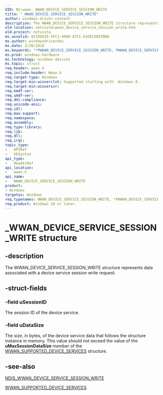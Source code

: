 ```yaml
---
UID: NS:wwan._WWAN_DEVICE_SERVICE_SESSION_WRITE
title: "_WWAN_DEVICE_SERVICE_SESSION_WRITE"
author: windows-driver-content
description: The WWAN_DEVICE_SERVICE_SESSION_WRITE structure represents data associated with a device service session write request.
old-location: netvista\wwan_device_service_session_write.htm
old-project: netvista
ms.assetid: 8134E635-5FC3-4990-A7CC-E43ECEB1FBB6
ms.author: windowsdriverdev
ms.date: 3/26/2018
ms.keywords: "*PWWAN_DEVICE_SERVICE_SESSION_WRITE, PWWAN_DEVICE_SERVICE_SESSION_WRITE, PWWAN_DEVICE_SERVICE_SESSION_WRITE structure pointer [Network Drivers Starting with Windows Vista], WWAN_DEVICE_SERVICE_SESSION_WRITE, WWAN_DEVICE_SERVICE_SESSION_WRITE structure [Network Drivers Starting with Windows Vista], _WWAN_DEVICE_SERVICE_SESSION_WRITE, netvista.wwan_device_service_session_write, wwan/PWWAN_DEVICE_SERVICE_SESSION_WRITE, wwan/WWAN_DEVICE_SERVICE_SESSION_WRITE"
ms.prod: windows-hardware
ms.technology: windows-devices
ms.topic: struct
req.header: wwan.h
req.include-header: Wwan.h
req.target-type: Windows
req.target-min-winverclnt: Supported starting with  Windows 8.
req.target-min-winversvr: 
req.kmdf-ver: 
req.umdf-ver: 
req.ddi-compliance: 
req.unicode-ansi: 
req.idl: 
req.max-support: 
req.namespace: 
req.assembly: 
req.type-library: 
req.lib: 
req.dll: 
req.irql: 
topic_type:
-	APIRef
-	kbSyntax
api_type:
-	HeaderDef
api_location:
-	wwan.h
api_name:
-	WWAN_DEVICE_SERVICE_SESSION_WRITE
product:
- Windows
targetos: Windows
req.typenames: WWAN_DEVICE_SERVICE_SESSION_WRITE, *PWWAN_DEVICE_SERVICE_SESSION_WRITE
req.product: Windows 10 or later.
---
```


# _WWAN_DEVICE_SERVICE_SESSION_WRITE structure


## -description


The WWAN_DEVICE_SERVICE_SESSION_WRITE structure represents data associated with a device service session write request.


## -struct-fields




### -field uSessionID

The session ID of the device service.


### -field uDataSize

The size, in bytes, of the device service data that follows the structure instance in memory. This value should not exceed the value of the <b>uMaxSessionDataSize</b> member of the <a href="https://msdn.microsoft.com/library/windows/hardware/hh831880">WWAN_SUPPORTED_DEVICE_SERVICES</a> structure.


## -see-also




<a href="https://msdn.microsoft.com/library/windows/hardware/hh831860">NDIS_WWAN_DEVICE_SERVICE_SESSION_WRITE</a>



<a href="https://msdn.microsoft.com/library/windows/hardware/hh831880">WWAN_SUPPORTED_DEVICE_SERVICES</a>
 

 

